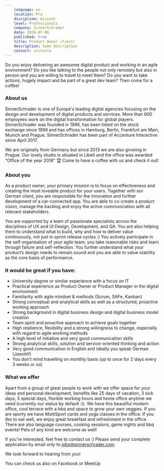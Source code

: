 ```yaml
---
    language: en
    location: Pra
    discipline: Account
    level: Professionals
    company: SinnerSchrader
    date: 2019-07-08
    published: true
    title: Product Owner (f/m/x)
    description: Some description
    contact: victoria
---
```


Do you enjoy delivering an awesome digital product and working in an agile environment? Do you like talking to the people not only remotely but also in person and you are willing to travel to meet them? Do you want to take actions, hugely impact and be part of a great dev team? Then come for a coffee!

### About us

SinnerSchrader is one of Europe's leading digital agencies focusing on the design and development of digital products and services. More than 600 employees work on the digital transformation for global players. SinnerSchrader was founded in 1996, has been listed on the stock exchange since 1999 and has offices in Hamburg, Berlin, Frankfurt am Main, Munich and Prague. SinnerSchrader has been part of Accenture Interactive since April 2017.

We are originally from Germany but since 2013 we are also growing in Prague. Our lovely studio is situated in Libeň and the office was awarded “Office of the year 2018” 🏆 Come to have a coffee with us and check it out!

### About you

As a product owner, your primary mission is to focus on effectiveness and creating the most loveable product for your users. Together with our German client, you are responsible for the innovation and further development of a car-connected app. You are able to co-create a product vision, manage the backlog and enjoy the active communication with all relevant stakeholders.

You are supported by a team of passionate specialists across the disciplines of UX and UI Design, Development, and QA. You are also helping them to understand what to build, why and how to deliver value continuously, not just in sprint release cycles :) You actively participate in the self-organisation of your agile team, you take reasonable risks and learn through failure and self-reflection. You further understand what your product’s design needs to remain sound and you are able to value stability as the core basis of performance.

### It would be great if you have:

* University degree or similar experience with a focus on IT
* Practical experience as Product Owner or Product Manager in the digital environment
* Familiarity with agile mindset & methods (Scrum, SAFe, Kanban)
* Strong conceptual and analytical skills as well as a structured, proactive working  approach
* Strong background in digital business design and digital business model creation
* Team spirit and proactive approach to achieve goals together
* High resilience, flexibility and a strong willingness to change, especially with regard to agile working methods
* A high level of initiative and very good communication skills
* Strong analytical skills, solution and service-oriented thinking and action
* Very good communication in English and ideally you speak German (Jawohl!)
* You don't mind travelling on monthly basis (up to once for 2 days every 3 weeks or so)

### What we offer

Apart from a group of great people to work with we offer space for your ideas and personal development, benefits like 25 days of vacation, 3 sick days, 5 special days, flexible working hours and home office anytime we need (currently our status by default :)). We have this beautiful modern office, cool terrace with a bbq and space to grow your own veggies. If you are sporty we have MultiSport cards and yoga classes in the office. If you like to eat well, we enjoy great breakfast and refreshment in the office. There are also language courses, cooking sessions, game nights and bbq events! Pets of any kind are welcome as well!

If you're interested, feel free to contact us :) Please send your complete application by email only to jobs@sinnerschrader.com.

We look forward to hearing from you!

You can check us also on Facebook or MeetUp
